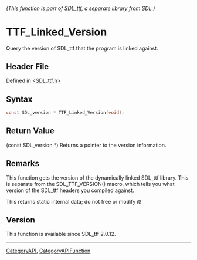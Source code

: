 ###### (This function is part of SDL_ttf, a separate library from SDL.)
# TTF_Linked_Version

Query the version of SDL_ttf that the program is linked against.

## Header File

Defined in [<SDL_ttf.h>](https://github.com/libsdl-org/SDL_ttf/blob/SDL2/include/SDL_ttf.h)

## Syntax

```c
const SDL_version * TTF_Linked_Version(void);
```

## Return Value

(const SDL_version *) Returns a pointer to the version information.

## Remarks

This function gets the version of the dynamically linked SDL_ttf library.
This is separate from the SDL_TTF_VERSION() macro, which tells you what
version of the SDL_ttf headers you compiled against.

This returns static internal data; do not free or modify it!

## Version

This function is available since SDL_ttf 2.0.12.

----
[CategoryAPI](CategoryAPI), [CategoryAPIFunction](CategoryAPIFunction)


